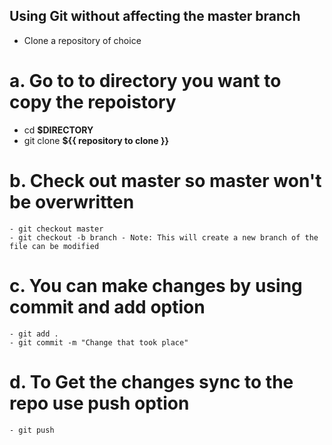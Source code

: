 
## Using Git without affecting the master branch

- Clone a repository of choice
  
#  a.  Go to to directory you want to copy the repoistory
    
   - cd **$DIRECTORY**
   - git clone **${{ repository to clone }}**
    
#  b. Check out master so master won't be overwritten

    - git checkout master
    - git checkout -b branch - Note: This will create a new branch of the file can be modified

#  c. You can make changes by using commit and add option
    
    - git add .
    - git commit -m "Change that took place"

#  d. To Get the changes sync to the repo use push option

    - git push   


    